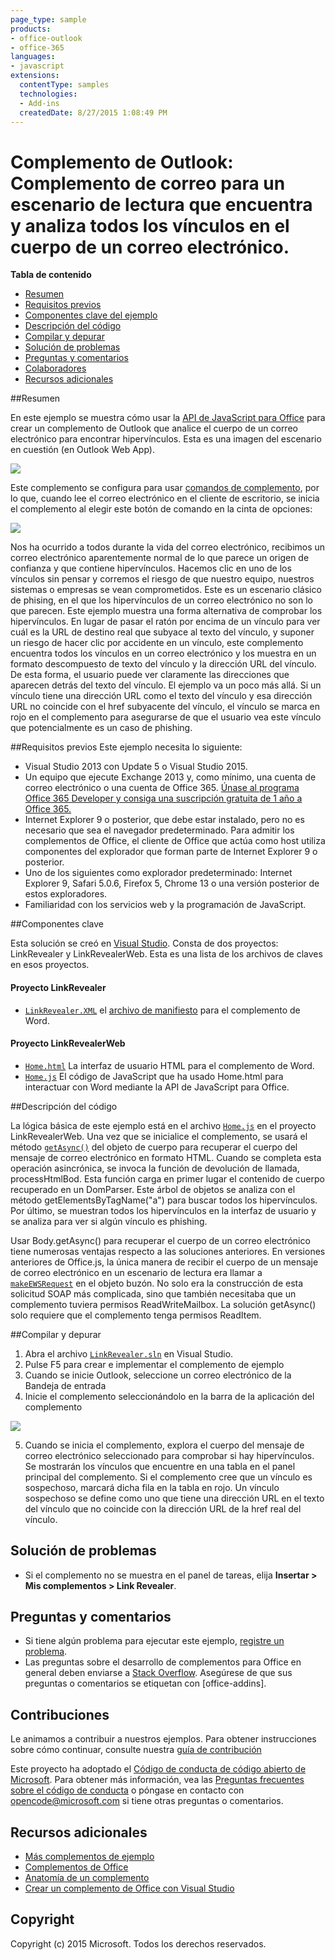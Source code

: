 ```yaml
---
page_type: sample
products:
- office-outlook
- office-365
languages:
- javascript
extensions:
  contentType: samples
  technologies:
  - Add-ins
  createdDate: 8/27/2015 1:08:49 PM
---
```

# Complemento de Outlook: Complemento de correo para un escenario de lectura que encuentra y analiza todos los vínculos en el cuerpo de un correo electrónico. 

**Tabla de contenido**

* [Resumen](#summary)
* [Requisitos previos](#prerequisites)
* [Componentes clave del ejemplo](#components)
* [Descripción del código](#codedescription)
* [Compilar y depurar](#build)
* [Solución de problemas](#troubleshooting)
* [Preguntas y comentarios](#questions)
* [Colaboradores](#contribute)
* [Recursos adicionales](#additional-resources)

<a name="summary"></a>
##Resumen

En este ejemplo se muestra cómo usar la [API de JavaScript para Office](https://msdn.microsoft.com/library/b27e70c3-d87d-4d27-85e0-103996273298(v=office.15)) para crear un complemento de Outlook que analice el cuerpo de un correo electrónico para encontrar hipervínculos. Esta es una imagen del escenario en cuestión (en Outlook Web App).

 ![](/readme-images/screen2.PNG)
 
Este complemento se configura para usar [comandos de complemento](https://msdn.microsoft.com/EN-US/library/office/mt267547.aspx), por lo que, cuando lee el correo electrónico en el cliente de escritorio, se inicia el complemento al elegir este botón de comando en la cinta de opciones:

![](/readme-images/commandbutton.png)

 Nos ha ocurrido a todos durante la vida del correo electrónico, recibimos un correo electrónico aparentemente normal de lo que parece un origen de confianza y que contiene hipervínculos. Hacemos clic en uno de los vínculos sin pensar y corremos el riesgo de que nuestro equipo, nuestros sistemas o empresas se vean comprometidos. Este es un escenario clásico de phising, en el que los hipervínculos de un correo electrónico no son lo que parecen. Este ejemplo muestra una forma alternativa de comprobar los hipervínculos. En lugar de pasar el ratón por encima de un vínculo para ver cuál es la URL de destino real que subyace al texto del vínculo, y suponer un riesgo de hacer clic por accidente en un vínculo, este complemento encuentra todos los vínculos en un correo electrónico y los muestra en un formato descompuesto de texto del vínculo y la dirección URL del vínculo. De esta forma, el usuario puede ver claramente las direcciones que aparecen detrás del texto del vínculo. El ejemplo va un poco más allá. Si un vínculo tiene una dirección URL como el texto del vínculo y esa dirección URL no coincide con el href subyacente del vínculo, el vínculo se marca en rojo en el complemento para asegurarse de que el usuario vea este vínculo que potencialmente es un caso de phishing. 

<a name="prerequisites"></a>
##Requisitos previos
Este ejemplo necesita lo siguiente:  

  - Visual Studio 2013 con Update 5 o Visual Studio 2015.  
  - Un equipo que ejecute Exchange 2013 y, como mínimo, una cuenta de correo electrónico o una cuenta de Office 365. [Únase al programa Office 365 Developer y consiga una suscripción gratuita de 1 año a Office 365.](https://aka.ms/devprogramsignup)
  - Internet Explorer 9 o posterior, que debe estar instalado, pero no es necesario que sea el navegador predeterminado. Para admitir los complementos de Office, el cliente de Office que actúa como host utiliza componentes del explorador que forman parte de Internet Explorer 9 o posterior.
  - Uno de los siguientes como explorador predeterminado: Internet Explorer 9, Safari 5.0.6, Firefox 5, Chrome 13 o una versión posterior de estos exploradores.
  - Familiaridad con los servicios web y la programación de JavaScript.

<a name="components"></a>
##Componentes clave

Esta solución se creó en [Visual Studio](https://msdn.microsoft.com/library/office/fp179827.aspx#Tools_CreatingWithVS). Consta de dos proyectos: LinkRevealer y LinkRevealerWeb. Esta es una lista de los archivos de claves en esos proyectos. 
#### Proyecto LinkRevealer

* [```LinkRevealer.XML```](https://github.com/OfficeDev/Outlook-Add-in-LinkRevealer/blob/master/LinkRevealer/LinkRevealerManifest/LinkRevealer.xml) el [archivo de manifiesto](https://msdn.microsoft.com/library/office/jj220082.aspx#StartBuildingApps_AnatomyofApp) para el complemento de Word.

#### Proyecto LinkRevealerWeb

* [```Home.html```](https://github.com/OfficeDev/Outlook-Add-in-LinkRevealer/blob/master/LinkRevealerWeb/AppRead/Home/Home.html) La interfaz de usuario HTML para el complemento de Word.
* [```Home.js```](https://github.com/OfficeDev/Outlook-Add-in-LinkRevealer/blob/master/LinkRevealerWeb/AppRead/Home/Home.js) El código de JavaScript que ha usado Home.html para interactuar con Word mediante la API de JavaScript para Office. 


<a name="codedescription"></a>
##Descripción del código

La lógica básica de este ejemplo está en el archivo [```Home.js```](https://github.com/OfficeDev/Outlook-Add-in-LinkRevealer/blob/master/LinkRevealerWeb/AppRead/Home/Home.js) en el proyecto LinkRevealerWeb. Una vez que se inicialice el complemento, se usará el método [```getAsync()```](https://msdn.microsoft.com/library/office/mt269089.aspx) del objeto de cuerpo para recuperar el cuerpo del mensaje de correo electrónico en formato HTML. Cuando se completa esta operación asincrónica, se invoca la función de devolución de llamada, processHtmlBod. Esta función carga en primer lugar el contenido de cuerpo recuperado en un DomParser. Este árbol de objetos se analiza con el método getElementsByTagName("a") para buscar todos los hipervínculos. Por último, se muestran todos los hipervínculos en la interfaz de usuario y se analiza para ver si algún vínculo es phishing. 

Usar Body.getAsync() para recuperar el cuerpo de un correo electrónico tiene numerosas ventajas respecto a las soluciones anteriores. En versiones anteriores de Office.js, la única manera de recibir el cuerpo de un mensaje de correo electrónico en un escenario de lectura era llamar a [```makeEWSRequest```](https://msdn.microsoft.com/library/office/fp161019.aspx) en el objeto buzón. No solo era la construcción de esta solicitud SOAP más complicada, sino que también necesitaba que un complemento tuviera permisos ReadWriteMailbox. La solución getAsync() solo requiere que el complemento tenga permisos ReadItem.  

<a name="build"></a>
##Compilar y depurar
1. Abra el archivo [```LinkRevealer.sln```](LinkRevealer.sln) en Visual Studio.
2. Pulse F5 para crear e implementar el complemento de ejemplo
3. Cuando se inicie Outlook, seleccione un correo electrónico de la Bandeja de entrada
4. Inicie el complemento seleccionándolo en la barra de la aplicación del complemento

![](readme-images/screen1.PNG)


5. Cuando se inicia el complemento, explora el cuerpo del mensaje de correo electrónico seleccionado para comprobar si hay hipervínculos. Se mostrarán los vínculos que encuentre en una tabla en el panel principal del complemento. Si el complemento cree que un vínculo es sospechoso, marcará dicha fila en la tabla en rojo. Un vínculo sospechoso se define como uno que tiene una dirección URL en el texto del vínculo que no coincide con la dirección URL de la href real del vínculo. 


<a name="troubleshooting"></a>
## Solución de problemas

- Si el complemento no se muestra en el panel de tareas, elija **Insertar > Mis complementos > Link Revealer**.

<a name="questions"></a>
## Preguntas y comentarios

- Si tiene algún problema para ejecutar este ejemplo, [registre un problema](https://github.com/OfficeDev/Outlook-Add-in-LinkRevealer/issues).
- Las preguntas sobre el desarrollo de complementos para Office en general deben enviarse a [Stack Overflow](http://stackoverflow.com/questions/tagged/office-addins). Asegúrese de que sus preguntas o comentarios se etiquetan con [office-addins].

<a name="contribute"></a>
## Contribuciones ##
Le animamos a contribuir a nuestros ejemplos. Para obtener instrucciones sobre cómo continuar, consulte nuestra [guía de contribución](./Contributing.md)

Este proyecto ha adoptado el [Código de conducta de código abierto de Microsoft](https://opensource.microsoft.com/codeofconduct/). Para obtener más información, vea las [Preguntas frecuentes sobre el código de conducta](https://opensource.microsoft.com/codeofconduct/faq/) o póngase en contacto con [opencode@microsoft.com](mailto:opencode@microsoft.com) si tiene otras preguntas o comentarios.


<a name="additional-resources"></a>
## Recursos adicionales ##

- [Más complementos de ejemplo](https://github.com/OfficeDev?utf8=%E2%9C%93&query=-Add-in)
- [Complementos de Office](http://msdn.microsoft.com/library/office/jj220060.aspx)
- [Anatomía de un complemento](https://msdn.microsoft.com/library/office/jj220082.aspx#StartBuildingApps_AnatomyofApp)
- [Crear un complemento de Office con Visual Studio](https://msdn.microsoft.com/library/office/fp179827.aspx#Tools_CreatingWithVS)


## Copyright
Copyright (c) 2015 Microsoft. Todos los derechos reservados.

